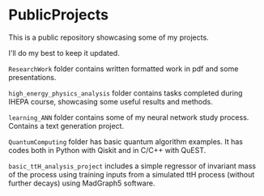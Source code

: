# PublicProjects
This is a public repository showcasing some of my projects.

I'll do my best to keep it updated.

`ResearchWork` folder contains written formatted work in pdf and some presentations.

`high_energy_physics_analysis` folder contains tasks completed during IHEPA course, showcasing some useful results and methods.

`learning_ANN` folder contains some of my neural network study process. Contains a text generation project.

`QuantumComputing` folder has basic quantum algorithm examples. It has codes both in Python with Qiskit and in C/C++ with QuEST.

`basic_ttH_analysis_project` includes a simple regressor of invariant mass of the process using training inputs from a simulated ttH process (without further decays) using MadGraph5 software.
